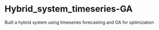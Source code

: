 # Hybrid_system_timeseries-GA
Built a hybrid system using timeseries forecasting and GA for optimization
